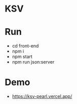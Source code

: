 # KSV

# Run

- cd front-end
- npm i
- npm start
- npm run json:server

# Demo

- https://ksv-pearl.vercel.app/

